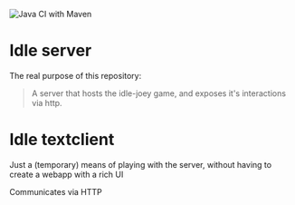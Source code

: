 
![Java CI with Maven](https://github.com/gp-it-be/idle-joey/workflows/CI/badge.svg)

# Idle server

The real purpose of this repository:

>A server that hosts the idle-joey game, and exposes it's interactions via http.

# Idle textclient

Just a (temporary) means of playing with the server, without having to create a webapp with a rich UI

Communicates via HTTP
